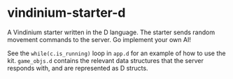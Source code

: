 vindinium-starter-d
====

A Vindinium starter written in the D language. The starter sends random
movement commands to the server. Go implement your own AI!

See the `while(c.is_running)` loop in `app.d` for an example of how to
use the kit. `game_objs.d` contains the relevant data structures that the
server responds with, and are represented as D structs.
